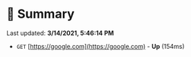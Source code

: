 # 📖 Summary
Last updated: **3/14/2021, 5:46:14 PM**

- `GET` [https://google.com](https://google.com) - **Up** (154ms)
